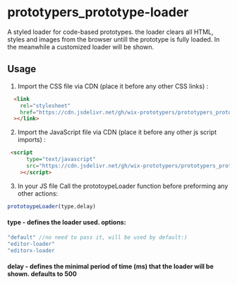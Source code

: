 # prototypers_prototype-loader

A styled loader for code-based prototypes. the loader clears all HTML, styles and images from the browser untill the prototype is fully loaded. In the meanwhile a customized loader will be shown.

## Usage

1. Import the CSS file via CDN (place it before any other CSS links) :

```HTML
  <link
    rel="stylesheet"
    href="https://cdn.jsdelivr.net/gh/wix-prototypers/prototypers_prototype-loader-preview@0.15/style.css"
  ></link>
```

2. Import the JavaScript file via CDN (place it before any other js script imports) :

```HTML
 <script
      type="text/javascript"
      src="https://cdn.jsdelivr.net/gh/wix-prototypers/prototypers_prototype-loader-preview@0.15/loader.js"
    ></script>
```

3. In your JS file Call the prototoypeLoader function before preforming any other actions:

```Javascript
prototoypeLoader(type,delay)
```

#### type - defines the loader used. options:

```Javascript
"default" //no need to pass it, will be used by default:)
"editor-loader"
"editorx-loader
```

#### delay - defines the minimal period of time (ms) that the loader will be shown. defaults to 500
